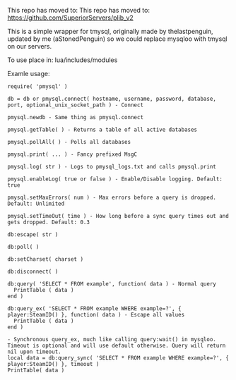 This repo has moved to: This repo has moved to: https://github.com/SuperiorServers/plib_v2


This is a simple wrapper for tmysql, originally made by thelastpenguin, updated by me (aStonedPenguin) so we could replace mysqloo with tmysql on our servers.

To use place in: lua/includes/modules

Examle usage:

	require( 'pmysql' )

	db = db or pmysql.connect( hostname, username, password, database, port, optional_unix_socket_path ) - Connect

	pmysql.newdb - Same thing as pmysql.connect

	pmysql.getTable( ) - Returns a table of all active databases

	pmysql.pollAll( ) - Polls all databases

	pmysql.print( ... ) - Fancy prefixed MsgC

	pmysql.log( str ) - Logs to pmysql_logs.txt and calls pmysql.print

	pmysql.enableLog( true or false ) - Enable/Disable logging. Default: true

	pmysql.setMaxErrors( num ) - Max errors before a query is dropped. Default: Unlimited

	pmysql.setTimeOut( time ) - How long before a sync query times out and gets dropped. Default: 0.3

	db:escape( str )

	db:poll( )

	db:setCharset( charset )

	db:disconnect( )

	db:query( 'SELECT * FROM example', function( data ) - Normal query
	  PrintTable ( data )
	end )

	db:query_ex( 'SELECT * FROM example WHERE example=?', { player:SteamID() }, function( data ) - Escape all values
	  PrintTable ( data )
	end )

	- Synchronous query_ex, much like calling query:wait() in mysqloo. Timeout is optional and will use default otherwise. Query will return nil upon timeout.
	local data = db:query_sync( 'SELECT * FROM example WHERE example=?', { player:SteamID() }, timeout ) 
	PrintTable( data )
